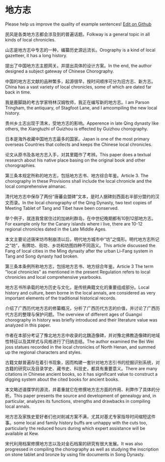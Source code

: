 # 地方志

Please help us improve the quality of example sentences! [Edit on Github](https://github.com/jiyushe/jiyu-example-sentence-source/blob/main/chinese/difangzhi.md)

<p><span class="chinese">民风是各类地方志都会涉及到的普遍话题。</span><span class="english">Folkway is a general topic in all kinds of local chronicles.</span></p>

<p><span class="chinese">山志是地方志中专志的一种，编纂历史源远流长。</span><span class="english">Orography is a kind of local gazetteer, it has a long history.</span></p>

<p><span class="chinese">提出了中国地方志主题网关。并提出具体的设计方案。</span><span class="english">In the end, the author designed a subject gateway of Chinese Chorography.</span></p>

<p><span class="chinese">中国的地方志文献的品种繁多，起源很早，按时间顺序可分为旧方志、新方志。</span><span class="english">China has a vast variety of local chronicles, some of which are dated far back in time.</span></p>

<p><span class="chinese">我是鹿脚路的考古学家特林汉姆牧师，我正在编写新的地方志。</span><span class="english">I am Parson Tringham, the antiquary, of Stagfoot Lane, and I amcompiling the new local history.</span></p>

<p><span class="chinese">贵州乡土志出现于清末，受地方志的影响。</span><span class="english">Apperence in late Qing dynasty like others, the Xiangtuzhi of Guizhou is effected by Guizhou chorography.</span></p>

<p><span class="chinese">日本是海外收藏中国地方志最多的国家。</span><span class="english">Japan is one of the most primary overseas Countries that collects and keeps the Chinese local chronicles.</span></p>

<p><span class="chinese">论文从原书及各地方志入手，对其里籍作了考辨。</span><span class="english">This paper does a textual research about his native place basing on the original book and other chorographies.</span></p>

<p><span class="chinese">第三条本规定所称的地方志，包括地方志书、地方综合年鉴。</span><span class="english">Article 3. The chorography in these Provisions shall include the local chronicle and the local comprehensive almanac.</span></p>

<p><span class="chinese">清代地方志中保存了两份“唐蕃会盟碑”文本，是时人据碑刻西面右半部分盟约的汉文而录。</span><span class="english">In the local chorography of the Qing Dynasty, two text copies of Meeting Tablet of Tang and Tibet have been conserved.</span></p>

<p><span class="chinese">举个例子，就连我曾居住过的加纳利群岛，在中世纪晚期都有10到12部地方志。</span><span class="english">For example only for the Canary islands where i live, there are 10-12 regional chronicles dated in the Late Middle Ages.</span></p>

<p><span class="chinese">本文主要论述唐宋坊市制崩溃以后，明代地方城市中“坊”之情形。明代地方志所记之“坊”，有牌坊、街坊、乡坊和坊图四种不同涵义。</span><span class="english">This article discussed the Fang of local cities in the Ming dynasty after the urban Li-Fang system in Tang and Song dynasty had broken.</span></p>

<p><span class="chinese">第三条本条例所称地方志，包括地方志书、地方综合年鉴。</span><span class="english">Article 3 The term "local chronicles" as mentioned in the present Regulation refers to local chronicles and local comprehensive yearbooks.</span></p>

<p><span class="chinese">地方志书所承载的地方历史与文化，是传统典籍文化的重要组成部分。</span><span class="english">Local history and culture, been borne in the local annals, are considered as very important elements of the traditional historical records.</span></p>

<p><span class="chinese">介绍了广西历代地方志的修纂概况，分析了广西历代方志的价值，并讨论了广西历代方志的整理与保护问题。</span><span class="english">The overview of different ages of Guangxi chorography in history was briefly introduced and their literature value was analyzed in this paper.</span></p>

<p><span class="chinese">作者在本部分考证了豫北地方志中收录的北魏造像碑，并对豫北佛教造像碑的地域性特征以及其样式与风格进行了归纳总结。</span><span class="english">The author examined the Bei Wei joss statues recorded in the local chronicles of North Henan, and summed up the regional characters and styles.</span></p>

<p><span class="chinese">古籍文献普遍存在着引书现象，因而构建一套针对地方志引书的挖掘识别系统，对古籍的研究以及目录学史、藏书史、科技史，都具有重要意义。</span><span class="english">There are many citations in Chinese ancient books, so it has significant value to construct a digging system about the cited books for ancient books.</span></p>

<p><span class="chinese">本文略述谱牒学的源流，并着重就它在修撰地方志方面的作用、利弊作了具体的分析。</span><span class="english">This paper presents the source and development of genealogy and, in particular, analyzes its functions, strengths and drawbacks in compiling local annals.</span></p>

<p><span class="chinese">地方志及家族史爱好者们也对削减方案不满，尤其对基尤专家指导时间缩短这件事。</span><span class="english">some local and family history buffs are unhappy with the cuts too, particularly the reduced hours during which expert assistance will be available at Kew.</span></p>

<p><span class="chinese">宋代利用档案修撰地方志以及对金石档案的研究有很大发展。</span><span class="english">It was also progressed in compiling the chorography as well as studying the inscription on stone tablet and bronze by using file documents in Song Dynasty.</span></p>


